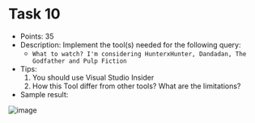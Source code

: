 # Task 10
- Points: 35
- Description: Implement the tool(s) needed for the following query:
    - `What to watch? I'm considering HunterxHunter, Dandadan, The Godfather and Pulp Fiction`
- Tips:
  1. You should use Visual Studio Insider
  2. How this Tool differ from other tools? What are the limitations?
- Sample result:

![image](https://github.com/user-attachments/assets/331cfca3-3fec-47b8-8a58-b8cc448acc03)
